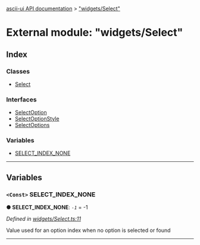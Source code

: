[ascii-ui API documentation](../README.md) > ["widgets/Select"](../modules/_widgets_select_.md)

# External module: "widgets/Select"

## Index

### Classes

* [Select](../classes/_widgets_select_.select.md)

### Interfaces

* [SelectOption](../interfaces/_widgets_select_.selectoption.md)
* [SelectOptionStyle](../interfaces/_widgets_select_.selectoptionstyle.md)
* [SelectOptions](../interfaces/_widgets_select_.selectoptions.md)

### Variables

* [SELECT_INDEX_NONE](_widgets_select_.md#select_index_none)

---

## Variables

<a id="select_index_none"></a>

### `<Const>` SELECT_INDEX_NONE

**● SELECT_INDEX_NONE**: *`-1`* =  -1

*Defined in [widgets/Select.ts:11](https://github.com/danikaze/ascii-ui/blob/cfe4704/src/widgets/Select.ts#L11)*

Value used for an option index when no option is selected or found

___

